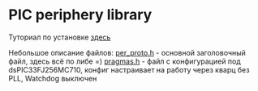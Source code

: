 # PIC periphery library

Туториал по установке [здесь](https://github.com/KaiL4eK/pic_periphery_lib/blob/master/doc/install.md)

Небольшое описание файлов:
   [per_proto.h](https://github.com/KaiL4eK/pic_periphery_lib/blob/master/per_proto.h) - основной заголовочный файл, здесь всё по либе =)
   [pragmas.h](https://github.com/KaiL4eK/pic_periphery_lib/blob/master/pragmas.h) - файл с конфигурацией под dsPIC33FJ256MC710, конфиг настраивает на работу через кварц без PLL, Watchdog выключен
   